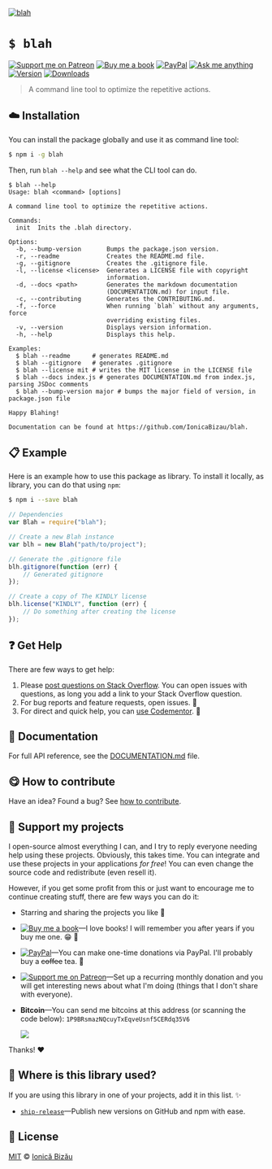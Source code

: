 <!-- Please do not edit this file. Edit the `blah` field in the `package.json` instead. If in doubt, open an issue. -->


[![blah](http://i.imgur.com/at4TK2R.png)](#)

# `$ blah`

 [![Support me on Patreon][badge_patreon]][patreon] [![Buy me a book][badge_amazon]][amazon] [![PayPal][badge_paypal_donate]][paypal-donations] [![Ask me anything](https://img.shields.io/badge/ask%20me-anything-1abc9c.svg)](https://github.com/IonicaBizau/ama) [![Version](https://img.shields.io/npm/v/blah.svg)](https://www.npmjs.com/package/blah) [![Downloads](https://img.shields.io/npm/dt/blah.svg)](https://www.npmjs.com/package/blah)

> A command line tool to optimize the repetitive actions.

## :cloud: Installation

You can install the package globally and use it as command line tool:


```sh
$ npm i -g blah
```


Then, run `blah --help` and see what the CLI tool can do.


```
$ blah --help
Usage: blah <command> [options]

A command line tool to optimize the repetitive actions.

Commands:
  init  Inits the .blah directory.

Options:
  -b, --bump-version       Bumps the package.json version.
  -r, --readme             Creates the README.md file.
  -g, --gitignore          Creates the .gitignore file.
  -l, --license <license>  Generates a LICENSE file with copyright
                           information.
  -d, --docs <path>        Generates the markdown documentation
                           (DOCUMENTATION.md) for input file.
  -c, --contributing       Generates the CONTRIBUTING.md.
  -f, --force              When running `blah` without any arguments, force
                           overriding existing files.
  -v, --version            Displays version information.
  -h, --help               Displays this help.

Examples:
  $ blah --readme      # generates README.md
  $ blah --gitignore   # generates .gitignore
  $ blah --license mit # writes the MIT license in the LICENSE file
  $ blah --docs index.js # generates DOCUMENTATION.md from index.js, parsing JSDoc comments
  $ blah --bump-version major # bumps the major field of version, in package.json file

Happy Blahing!

Documentation can be found at https://github.com/IonicaBizau/blah.
```

## :clipboard: Example


Here is an example how to use this package as library. To install it locally, as library, you can do that using `npm`:

```sh
$ npm i --save blah
```



```js
// Dependencies
var Blah = require("blah");

// Create a new Blah instance
var blh = new Blah("path/to/project");

// Generate the .gitignore file
blh.gitignore(function (err) {
    // Generated gitignore
});

// Create a copy of The KINDLY license
blh.license("KINDLY", function (err) {
    // Do something after creating the license
});
```



## :question: Get Help

There are few ways to get help:

 1. Please [post questions on Stack Overflow](https://stackoverflow.com/questions/ask). You can open issues with questions, as long you add a link to your Stack Overflow question.
 2. For bug reports and feature requests, open issues. :bug:
 3. For direct and quick help, you can [use Codementor](https://www.codementor.io/johnnyb). :rocket:


## :memo: Documentation

For full API reference, see the [DOCUMENTATION.md][docs] file.

## :yum: How to contribute
Have an idea? Found a bug? See [how to contribute][contributing].


## :sparkling_heart: Support my projects

I open-source almost everything I can, and I try to reply everyone needing help using these projects. Obviously,
this takes time. You can integrate and use these projects in your applications *for free*! You can even change the source code and redistribute (even resell it).

However, if you get some profit from this or just want to encourage me to continue creating stuff, there are few ways you can do it:

 - Starring and sharing the projects you like :rocket:
 - [![Buy me a book][badge_amazon]][amazon]—I love books! I will remember you after years if you buy me one. :grin: :book:
 - [![PayPal][badge_paypal]][paypal-donations]—You can make one-time donations via PayPal. I'll probably buy a ~~coffee~~ tea. :tea:
 - [![Support me on Patreon][badge_patreon]][patreon]—Set up a recurring monthly donation and you will get interesting news about what I'm doing (things that I don't share with everyone).
 - **Bitcoin**—You can send me bitcoins at this address (or scanning the code below): `1P9BRsmazNQcuyTxEqveUsnf5CERdq35V6`

    ![](https://i.imgur.com/z6OQI95.png)

Thanks! :heart:


## :dizzy: Where is this library used?
If you are using this library in one of your projects, add it in this list. :sparkles:


 - [`ship-release`](https://github.com/IonicaBizau/ship-release#readme)—Publish new versions on GitHub and npm with ease.

## :scroll: License

[MIT][license] © [Ionică Bizău][website]

[badge_patreon]: http://ionicabizau.github.io/badges/patreon.svg
[badge_amazon]: http://ionicabizau.github.io/badges/amazon.svg
[badge_paypal]: http://ionicabizau.github.io/badges/paypal.svg
[badge_paypal_donate]: http://ionicabizau.github.io/badges/paypal_donate.svg
[patreon]: https://www.patreon.com/ionicabizau
[amazon]: http://amzn.eu/hRo9sIZ
[paypal-donations]: https://www.paypal.com/cgi-bin/webscr?cmd=_s-xclick&hosted_button_id=RVXDDLKKLQRJW
[donate-now]: http://i.imgur.com/6cMbHOC.png

[license]: http://showalicense.com/?fullname=Ionic%C4%83%20Biz%C4%83u%20%3Cbizauionica%40gmail.com%3E%20(https%3A%2F%2Fionicabizau.net)&year=2014#license-mit
[website]: https://ionicabizau.net
[contributing]: /CONTRIBUTING.md
[docs]: /DOCUMENTATION.md
